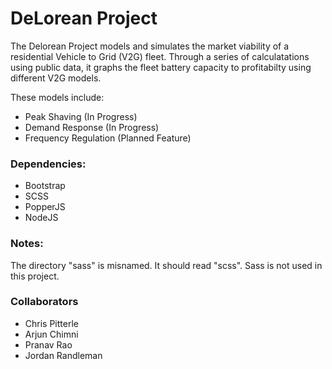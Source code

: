 # DeLorean Project
The Delorean Project models and simulates the market viability of a residential Vehicle to Grid (V2G) fleet. Through a series of calculatations using public data, it graphs the fleet battery capacity to profitabilty using different V2G models. 

These models include:
- Peak Shaving (In Progress)
- Demand Response (In Progress)
- Frequency Regulation (Planned Feature)

### Dependencies:
- Bootstrap
- SCSS
- PopperJS
- NodeJS

### Notes:
The directory "sass" is misnamed. It should read "scss". Sass is not used in this project.

### Collaborators
- Chris Pitterle
- Arjun Chimni
- Pranav Rao
- Jordan Randleman
